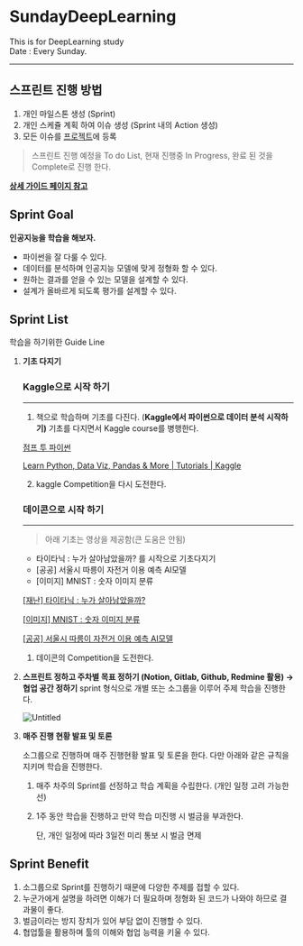 # SundayDeepLearning
This is for DeepLearning study  
Date : Every Sunday.

----------------------

## 스프린트 진행 방법
1. 개인 마일스톤 생성 (Sprint)
2. 개인 스케쥴 계획 하여 이슈 생성 (Sprint 내의 Action 생성)
3. 모든 이슈를 [프로젝트](https://github.com/SundayDeepLearning/SundayDeepLearning/projects/1)에 등록
> 스프린트 진행 예정을 To do List, 현재 진행중 In Progress, 완료 된 것을 Complete로 진행 한다.

**[상세 가이드 페이지 참고](https://lush-concrete-819.notion.site/Sprint-Guide-Page-405ef995e55b466a9d987e0f48b0cd9f)**

## Sprint Goal

**인공지능을 학습을 해보자.**

- 파이썬을 잘 다룰 수 있다.
- 데이터를 분석하며 인공지능 모델에 맞게 정형화 할 수 있다.
- 원하는 결과를 얻을 수 있는 모델을 설계할 수 있다.
- 설계가 올바르게 되도록 평가를 설계할 수 있다.

## Sprint List

학습을 하기위한 Guide Line 

1. **기초 다지기**
    
    ### Kaggle으로 시작 하기
    
    ---
    
    1. 책으로 학습하며 기초를 다진다. (****Kaggle에서 파이썬으로 데이터 분석 시작하기)****
    기초를 다지면서 Kaggle course를 병행한다.
    
    [점프 투 파이썬](https://wikidocs.net/book/4367)
    
    [Learn Python, Data Viz, Pandas & More | Tutorials | Kaggle](https://www.kaggle.com/learn)
    
    2. kaggle Competition을 다시 도전한다.
    
    ### 데이콘으로 시작 하기
    
    ---
    
    > 아래 기초는 영상을 제공함(큰 도움은 안됨)
    > 
    * 타이타닉 : 누가 살아남았을까? 를 시작으로 기초다지기
    * [공공] 서울시 따릉이 자전거 이용 예측 AI모델
    * [이미지] MNIST : 숫자 이미지 분류
    
    [[재난] 타이타닉 : 누가 살아남았을까?](https://dacon.io/competitions/open/235539/overview/description)
    
    [[이미지] MNIST : 숫자 이미지 분류](https://dacon.io/competitions/open/235596/overview/description)
    
    [[공공] 서울시 따릉이 자전거 이용 예측 AI모델](https://dacon.io/competitions/open/235576/overview/description)
    
    1. 데이콘의 Competition을 도전한다.
2. **스프린트 정하고 주차별 목표 정하기
(Notion, Gitlab, Github, Redmine 활용) → 협업 공간 정하기**
sprint 형식으로 개별 또는 소그룹을 이루어 주제 학습을 진행한다.
    
    ![Untitled](https://cemsolutions.org/wp-content/uploads/2019/10/Kanban.jpg)
    
3. **매주 진행 현황 발표 및 토론**
    
    소그룹으로 진행하며 매주 진행현황 발표 및 토론을 한다.
    다만 아래와 같은 규칙을 지키며 학습을 진행한다.
    
    1. 매주 차주의 Sprint를 선정하고 학습 계획을 수립한다.
    (개인 일정 고려 가능한 선)
    2. 1주 동안 학습을 진행하고 만약 학습 미진행 시 벌금을 부과한다.
        
        단, 개인 일정에 따라 3일전 미리 통보 시 벌금 면제
        

## Sprint Benefit

1. 소그룹으로 Sprint를 진행하기 때문에 다양한 주제를 접할 수 있다.
2. 누군가에게 설명을 하려면 이해가 더 필요하며 정형화 된 코드가 나와야 하므로 결과물이 좋다.
3. 벌금이라는 방지 장치가 있어 부담 없이 진행할 수 있다.
4. 협업툴을 활용하며 툴의 이해와 협업 능력을 키울 수 있다.

